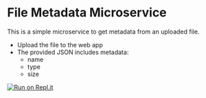 # File Metadata Microservice

This is a simple microservice to get metadata from an uploaded file.

- Upload the file to the web app
- The provided JSON includes metadata:
  - name
  - type
  - size
  
[![Run on Repl.it](https://repl.it/badge/github/freeCodeCamp/boilerplate-npm)](https://b-end-fcc-file-meta.ricky-kiva.repl.co/)
